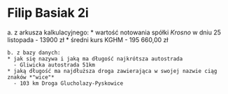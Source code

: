 
# Filip Basiak 2i 

   a. z arkusza kalkulacyjnego:
    * wartość notowania spółki *Krosno* w dniu 25 listopada
      - 13900 zł
    * średni kurs KGHM
      - 195 660,00 zł 

    b. z bazy danych:
    * jak się nazywa i jaką ma długość najkrótsza autostrada
      - Gliwicka autostrada 51km
    * jaką długość ma najdłuższa droga zawierająca w swojej nazwie ciąg znaków *"wice"*
      - 103 km Droga Glucholazy-Pyskowice



